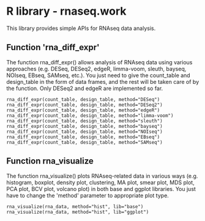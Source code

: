 # R library - rnaseq.work

This library provides simple APIs for RNAseq data analysis. 

## Function 'rna_diff_expr'

The function rna_diff_expr() allows analysis of RNAseq data using
various approaches (e.g. DESeq, DESeq2, edgeR, limma-voom, sleuth, bayseq,
NOIseq, EBseq, SAMseq, etc.). You just need to give the 
count_table and design_table in the form of data frames, and the rest
will be taken care of by the function.  Only DESeq2 and edgeR are implemented
so far.

~~~~~~~~~~~~
rna_diff_expr(count_table, design_table, method="DESeq")
rna_diff_expr(count_table, design_table, method="DESeq2")
rna_diff_expr(count_table, design_table, method="edgeR")
rna_diff_expr(count_table, design_table, method="limma-voom")
rna_diff_expr(count_table, design_table, method="sleuth")
rna_diff_expr(count_table, design_table, method="bayseq")
rna_diff_expr(count_table, design_table, method="NOIseq")
rna_diff_expr(count_table, design_table, method="EBseq")
rna_diff_expr(count_table, design_table, method="SAMseq")
~~~~~~~~~~~~


## Function rna_visualize

The function rna_visualize() plots RNAseq-related data in
various ways (e.g. histogram, boxplot, density plot, clustering,
MA plot, smear plot, MDS plot, PCA plot, BCV plot, volcano plot)
in both base and ggplot libraries. You just have to change
the 'method' parameter to appropriate plot type.

~~~~~~~~~~
rna_visualize(rna_data, method="hist", lib="base")
rna_visualize(rna_data, method="hist", lib="ggplot")
~~~~~~~~~~


